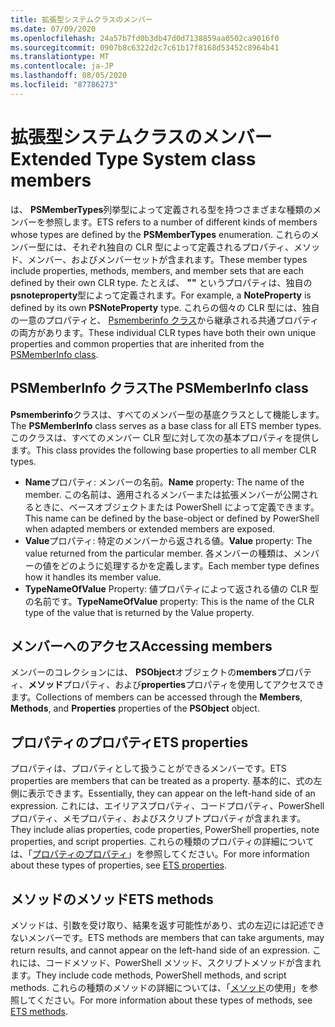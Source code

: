 ```yaml
---
title: 拡張型システムクラスのメンバー
ms.date: 07/09/2020
ms.openlocfilehash: 24a57b7fd0b3db47d0d7138859aa0502ca9016f0
ms.sourcegitcommit: 0907b8c6322d2c7c61b17f8168d53452c8964b41
ms.translationtype: MT
ms.contentlocale: ja-JP
ms.lasthandoff: 08/05/2020
ms.locfileid: "87786273"
---
```

# <a name="extended-type-system-class-members"></a><span data-ttu-id="fc6c5-102">拡張型システムクラスのメンバー</span><span class="sxs-lookup"><span data-stu-id="fc6c5-102">Extended Type System class members</span></span>

<span data-ttu-id="fc6c5-103">は、 **PSMemberTypes**列挙型によって定義される型を持つさまざまな種類のメンバーを参照します。</span><span class="sxs-lookup"><span data-stu-id="fc6c5-103">ETS refers to a number of different kinds of members whose types are defined by the **PSMemberTypes** enumeration.</span></span> <span data-ttu-id="fc6c5-104">これらのメンバー型には、それぞれ独自の CLR 型によって定義されるプロパティ、メソッド、メンバー、およびメンバーセットが含まれます。</span><span class="sxs-lookup"><span data-stu-id="fc6c5-104">These member types include properties, methods, members, and member sets that are each defined by their own CLR type.</span></span> <span data-ttu-id="fc6c5-105">たとえば、 **""** というプロパティは、独自の**psnoteproperty**型によって定義されます。</span><span class="sxs-lookup"><span data-stu-id="fc6c5-105">For example, a **NoteProperty** is defined by its own **PSNoteProperty** type.</span></span> <span data-ttu-id="fc6c5-106">これらの個々の CLR 型には、独自の一意のプロパティと、 [Psmemberinfo クラス](/dotnet/api/system.management.automation.psmemberinfo)から継承される共通プロパティの両方があります。</span><span class="sxs-lookup"><span data-stu-id="fc6c5-106">These individual CLR types have both their own unique properties and common properties that are inherited from the [PSMemberInfo class](/dotnet/api/system.management.automation.psmemberinfo).</span></span>

## <a name="the-psmemberinfo-class"></a><span data-ttu-id="fc6c5-107">PSMemberInfo クラス</span><span class="sxs-lookup"><span data-stu-id="fc6c5-107">The PSMemberInfo class</span></span>

<span data-ttu-id="fc6c5-108">**Psmemberinfo**クラスは、すべてのメンバー型の基底クラスとして機能します。</span><span class="sxs-lookup"><span data-stu-id="fc6c5-108">The **PSMemberInfo** class serves as a base class for all ETS member types.</span></span> <span data-ttu-id="fc6c5-109">このクラスは、すべてのメンバー CLR 型に対して次の基本プロパティを提供します。</span><span class="sxs-lookup"><span data-stu-id="fc6c5-109">This class provides the following base properties to all member CLR types.</span></span>

- <span data-ttu-id="fc6c5-110">**Name**プロパティ: メンバーの名前。</span><span class="sxs-lookup"><span data-stu-id="fc6c5-110">**Name** property: The name of the member.</span></span> <span data-ttu-id="fc6c5-111">この名前は、適用されるメンバーまたは拡張メンバーが公開されるときに、ベースオブジェクトまたは PowerShell によって定義できます。</span><span class="sxs-lookup"><span data-stu-id="fc6c5-111">This name can be defined by the base-object or defined by PowerShell when adapted members or extended members are exposed.</span></span>
- <span data-ttu-id="fc6c5-112">**Value**プロパティ: 特定のメンバーから返される値。</span><span class="sxs-lookup"><span data-stu-id="fc6c5-112">**Value** property: The value returned from the particular member.</span></span> <span data-ttu-id="fc6c5-113">各メンバーの種類は、メンバーの値をどのように処理するかを定義します。</span><span class="sxs-lookup"><span data-stu-id="fc6c5-113">Each member type defines how it handles its member value.</span></span>
- <span data-ttu-id="fc6c5-114">**TypeNameOfValue** Property: 値プロパティによって返される値の CLR 型の名前です。</span><span class="sxs-lookup"><span data-stu-id="fc6c5-114">**TypeNameOfValue** property: This is the name of the CLR type of the value that is returned by the Value property.</span></span>

## <a name="accessing-members"></a><span data-ttu-id="fc6c5-115">メンバーへのアクセス</span><span class="sxs-lookup"><span data-stu-id="fc6c5-115">Accessing members</span></span>

<span data-ttu-id="fc6c5-116">メンバーのコレクションには、 **PSObject**オブジェクトの**members**プロパティ、**メソッド**プロパティ、および**properties**プロパティを使用してアクセスできます。</span><span class="sxs-lookup"><span data-stu-id="fc6c5-116">Collections of members can be accessed through the **Members**, **Methods**, and **Properties** properties of the **PSObject** object.</span></span>

## <a name="ets-properties"></a><span data-ttu-id="fc6c5-117">プロパティのプロパティ</span><span class="sxs-lookup"><span data-stu-id="fc6c5-117">ETS properties</span></span>

<span data-ttu-id="fc6c5-118">プロパティは、プロパティとして扱うことができるメンバーです。</span><span class="sxs-lookup"><span data-stu-id="fc6c5-118">ETS properties are members that can be treated as a property.</span></span> <span data-ttu-id="fc6c5-119">基本的に、式の左側に表示できます。</span><span class="sxs-lookup"><span data-stu-id="fc6c5-119">Essentially, they can appear on the left-hand side of an expression.</span></span> <span data-ttu-id="fc6c5-120">これには、エイリアスプロパティ、コードプロパティ、PowerShell プロパティ、メモプロパティ、およびスクリプトプロパティが含まれます。</span><span class="sxs-lookup"><span data-stu-id="fc6c5-120">They include alias properties, code properties, PowerShell properties, note properties, and script properties.</span></span> <span data-ttu-id="fc6c5-121">これらの種類のプロパティの詳細については、「[プロパティのプロパティ](properties.md)」を参照してください。</span><span class="sxs-lookup"><span data-stu-id="fc6c5-121">For more information about these types of properties, see [ETS properties](properties.md).</span></span>

## <a name="ets-methods"></a><span data-ttu-id="fc6c5-122">メソッドのメソッド</span><span class="sxs-lookup"><span data-stu-id="fc6c5-122">ETS methods</span></span>

<span data-ttu-id="fc6c5-123">メソッドは、引数を受け取り、結果を返す可能性があり、式の左辺には記述できないメンバーです。</span><span class="sxs-lookup"><span data-stu-id="fc6c5-123">ETS methods are members that can take arguments, may return results, and cannot appear on the left-hand side of an expression.</span></span> <span data-ttu-id="fc6c5-124">これには、コードメソッド、PowerShell メソッド、スクリプトメソッドが含まれます。</span><span class="sxs-lookup"><span data-stu-id="fc6c5-124">They include code methods, PowerShell methods, and script methods.</span></span>
<span data-ttu-id="fc6c5-125">これらの種類のメソッドの詳細については、「[メソッド](methods.md)の使用」を参照してください。</span><span class="sxs-lookup"><span data-stu-id="fc6c5-125">For more information about these types of methods, see [ETS methods](methods.md).</span></span>
